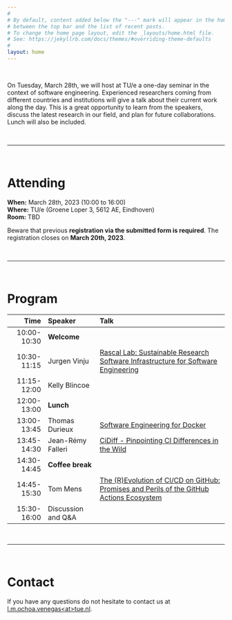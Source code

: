 ```yaml
---
#
# By default, content added below the "---" mark will appear in the home page
# between the top bar and the list of recent posts.
# To change the home page layout, edit the _layouts/home.html file.
# See: https://jekyllrb.com/docs/themes/#overriding-theme-defaults
#
layout: home
---
```


<br>

On Tuesday, March 28th, we will host at TU/e a one-day seminar in the context of software engineering. Experienced researchers coming from different countries and institutions will give a talk about their current work along the day. This is a great opportunity to learn from the speakers, discuss the latest research in our field, and plan for future collaborations. Lunch will also be included.

<br>

<hr style="color:#FDFDFD" />

<br>

# Attending

  <b>When:</b> March 28th, 2023 (10:00 to 16:00)<br>
  <b>Where:</b> TU/e (Groene Loper 3, 5612 AE, Eindhoven) <br>
  <b>Room:</b> TBD
  <br>
  <p>Beware that previous <b>registration via the submitted form is required</b>. The registration closes on <b>March 20th, 2023</b>.</p>

<br>

<hr style="color:#FDFDFD" />

<br>

# Program

| Time | Speaker | Talk |
|--:|:--|:--|
| 10:00-10:30 | **Welcome** | |
| 10:30-11:15 | Jurgen Vinju | [Rascal Lab: Sustainable Research Software Infrastructure for Software Engineering](/sweng-seminar/jurgen-vinju/) |
| 11:15-12:00 | Kelly Blincoe | |
| 12:00-13:00 | **Lunch** | |
| 13:00-13:45 | Thomas Durieux | [Software Engineering for Docker](/sweng-seminar/thomas-durieux/) |
| 13:45-14:30 | Jean-Rémy Falleri | [CiDiff - Pinpointing CI Differences in the Wild](/sweng-seminar/jean-remy-falleri/) |
| 14:30-14:45 | **Coffee break** | |
| 14:45-15:30 | Tom Mens | [The (R)Evolution of CI/CD on GitHub: Promises and Perils of the GitHub Actions Ecosystem](/sweng-seminar/tom-mens/)
| 15:30-16:00 | Discussion and Q&amp;A | |

<br>

<hr style="color:#FDFDFD" />

<br>

# Contact

If you have any questions do not hesitate to contact us at <a href = "mailto: l.m.ochoa.venegas@tue.nl">l.m.ochoa.venegas&lt;at&gt;tue.nl</a>.

<br>
